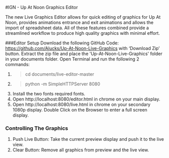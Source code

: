 #IGN - Up At Noon Graphics Editor

The new Live Graphics Editor allows for quick editing of graphics for Up At Noon, provides animations entrance and exit animations and allows the import of spreadsheet data. All of these features combined provide a streamlined workflow to produce high quality graphics with minimal effort.

###Editor Setup
Download the following GitHub Code: https://github.com/Alucks/Up-At-Noon-Live-Graphics  with ‘Download Zip’ button.
Extract the zip file and place the 'Up-At-Noon-Live-Graphics' folder in your documents folder.
Open Terminal and  run the following 2 commands:
  1. > cd documents/live-editor-master     
  2. > python -m SimpleHTTPServer 8080
  3. Install the two fonts required fonts.
  4. Open http://localhost:8080/editor.html in chrome on your main display.
  5. Open http://localhost:8080/live.html in chrome on your secondary 1080p display. Double Click on the Browser to enter a full screen display.

### Controlling The Graphics
  1. Push Live Button: Take the current preview display and push it to the live view.
  2. Clear Button: Remove all graphics from preview and the live view.
